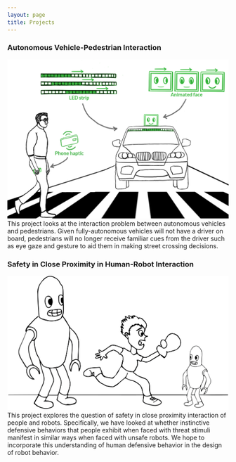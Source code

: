 ```yaml
---
layout: page
title: Projects
---
```


### Autonomous Vehicle-Pedestrian Interaction
![AV-Pedestrian-Street](img/Front.jpg)
This project looks at the interaction problem between autonomous vehicles and pedestrians. Given fully-autonomous vehicles will not have a driver on board, pedestrians will no longer receive familiar cues from the driver such as eye gaze and gesture to aid them in making street crossing decisions. 

### Safety in Close Proximity in Human-Robot Interaction
![Safety-Proximity](img/LBR_pic.png)
This project explores the question of safety in close proximity interaction of people and robots. Specifically, we have looked at whether instinctive defensive behaviors that people exhibit when faced with threat stimuli manifest in similar ways when faced with unsafe robots. We hope to incorporate this understanding of human defensive behavior in the design of robot behavior.
